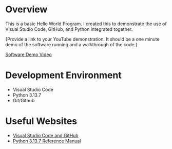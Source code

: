# Overview

This is a basic Hello World Program. I created this to demonstrate the use of Visual Studio Code, GitHub, and Python integrated together.


{Provide a link to your YouTube demonstration.  It should be a one minute demo of the software running and a walkthrough of the code.}

[Software Demo Video](http://youtube.link.goes.here)

# Development Environment

* Visual Studio Code
* Python 3.13.7
* Git/Github

# Useful Websites

* [Visual Studio Code and GitHub](https://code.visualstudio.com/docs/editor/versioncontrol)
* [Python 3.13.7 Reference Manual](https://docs.python.org/3.13/library/index.html)